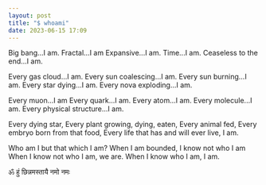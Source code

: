 ```yaml
---
layout: post
title: "$ whoami"
date: 2023-06-15 17:09
---
```


Big bang...I am.
Fractal...I am
Expansive...I am.
Time...I am.
Ceaseless to the end...I am.

Every gas cloud...I am.
Every sun coalescing...I am.
Every sun burning...I am.
Every star dying...I am.
Every nova exploding...I am.

Every muon...I am
Every quark...I am.
Every atom...I am.
Every molecule...I am.
Every physical structure...I am.

Every dying star,
Every plant growing, dying, eaten,
Every animal fed,
Every embryo born from that food,
Every life that has and will ever live,
I am.

Who am I but that which I am?
When I am bounded, I know not who I am
When I know not who I am, we are.
When I know who I am, I am.

ॐ हुं छिन्नमस्तायै नमो नमः
